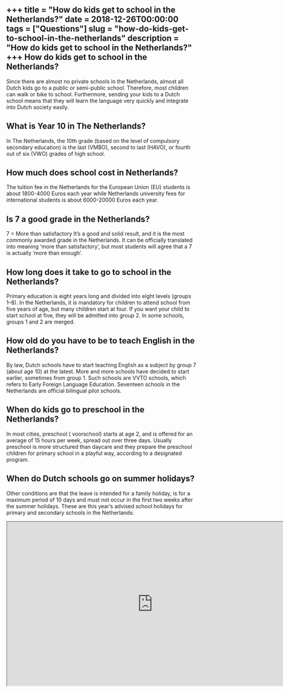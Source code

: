 +++
title = "How do kids get to school in the Netherlands?"
date = 2018-12-26T00:00:00
tags = ["Questions"]
slug = "how-do-kids-get-to-school-in-the-netherlands"
description = "How do kids get to school in the Netherlands?"
+++
How do kids get to school in the Netherlands?
---------------------------------------------

Since there are almost no private schools in the Netherlands, almost all Dutch kids go to a public or semi-public school. Therefore, most children can walk or bike to school. Furthermore, sending your kids to a Dutch school means that they will learn the language very quickly and integrate into Dutch society easily.

What is Year 10 in The Netherlands?
-----------------------------------

In The Netherlands, the 10th grade (based on the level of compulsory secondary education) is the last (VMBO), second to last (HAVO), or fourth out of six (VWO) grades of high school.

How much does school cost in Netherlands?
-----------------------------------------

The tuition fee in the Netherlands for the European Union (EU) students is about 1800-4000 Euros each year while Netherlands university fees for international students is about 6000-20000 Euros each year.

Is 7 a good grade in the Netherlands?
-------------------------------------

7 = More than satisfactory It’s a good and solid result, and it is the most commonly awarded grade in the Netherlands. It can be officially translated into meaning ‘more than satisfactory’, but most students will agree that a 7 is actually ‘more than enough’.

How long does it take to go to school in the Netherlands?
---------------------------------------------------------

Primary education is eight years long and divided into eight levels (groups 1–8). In the Netherlands, it is mandatory for children to attend school from five years of age, but many children start at four. If you want your child to start school at five, they will be admitted into group 2. In some schools, groups 1 and 2 are merged.

How old do you have to be to teach English in the Netherlands?
--------------------------------------------------------------

By law, Dutch schools have to start teaching English as a subject by group 7 (about age 10) at the latest. More and more schools have decided to start earlier, sometimes from group 1. Such schools are VVTO schools, which refers to Early Foreign Language Education. Seventeen schools in the Netherlands are official bilingual pilot schools.

When do kids go to preschool in the Netherlands?
------------------------------------------------

In most cities, preschool ( voorschool) starts at age 2, and is offered for an average of 15 hours per week, spread out over three days. Usually preschool is more structured than daycare and they prepare the preschool children for primary school in a playful way, according to a designated program.

When do Dutch schools go on summer holidays?
--------------------------------------------

Other conditions are that the leave is intended for a family holiday, is for a maximum period of 10 days and must not occur in the first two weeks after the summer holidays. These are this year’s advised school holidays for primary and secondary schools in the Netherlands:

<iframe allow="accelerometer; autoplay; clipboard-write; encrypted-media; gyroscope; picture-in-picture" allowfullscreen="" class="__youtube_prefs__  epyt-is-override  no-lazyload" data-no-lazy="1" data-origheight="433" data-origwidth="770" data-skipgform_ajax_framebjll="" height="433" id="_ytid_44012" loading="lazy" src="https://www.youtube.com/embed/Cpi7lKriYOA?enablejsapi=1&autoplay=0&cc_load_policy=0&cc_lang_pref=&iv_load_policy=1&loop=0&modestbranding=0&rel=1&fs=1&playsinline=0&autohide=2&theme=dark&color=red&controls=1&" title="YouTube player" width="770"></iframe>